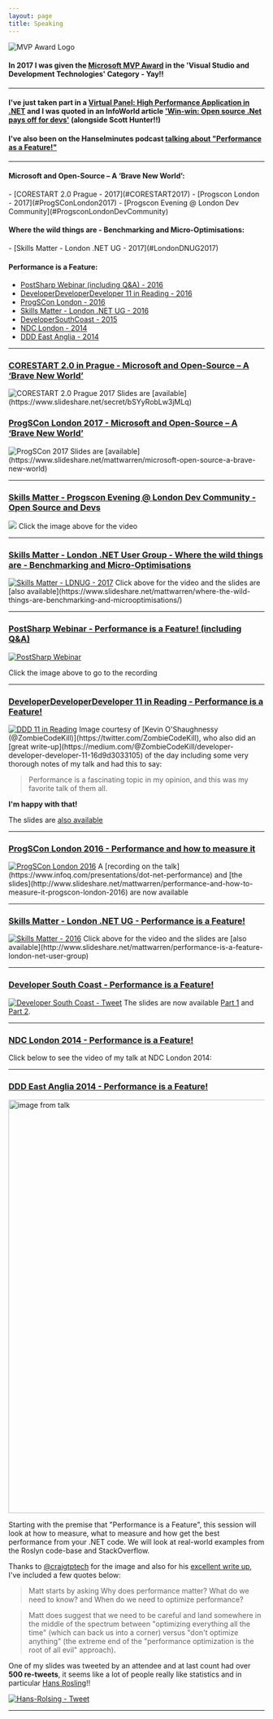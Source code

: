 ```yaml
---
layout: page
title: Speaking
---
```


<img src="{{ base }}/images/speaking/MVP Award Logo - small.png" alt="MVP Award Logo"/>

<h4><strong>In 2017 I was given the <a href="https://mvp.microsoft.com">Microsoft MVP Award</a> in the 'Visual Studio and Development Technologies' Category - Yay!!</strong></h4>

<hr />

<h4><strong>I've just taken part in a <a href="https://www.infoq.com/articles/high-performance-dotnet">Virtual Panel: High Performance Application in .NET</a> and I was quoted in an InfoWorld article <a href="http://www.infoworld.com/article/3149765/application-development/win-win-open-source-net-pays-off-for-devs.html">'Win-win: Open source .Net pays off for devs'</a> (alongside Scott Hunter!!) </strong></h4>

<h4><strong>I've also been on the Hanselminutes podcast <a href="http://hanselminutes.com/458/performance-as-a-feature-with-matt-warren" target="_blank">talking about "Performance as a Feature!"</a></strong></h4>

<hr />

<h4><strong>Microsoft and Open-Source – A ‘Brave New World’:</strong></h4>
- [CORESTART 2.0 Prague - 2017](#CORESTART2017)
- [Progscon London - 2017](#ProgSConLondon2017)
- [Progscon Evening @ London Dev Community](#ProgsconLondonDevCommunity)

<h4><strong>Where the wild things are - Benchmarking and Micro-Optimisations:</strong></h4>
- [Skills Matter - London .NET UG - 2017](#LondonDNUG2017)

<h4><strong>Performance is a Feature:</strong></h4>

- [PostSharp Webinar (including Q&A) - 2016](#PostSharpWebinar)
- [DeveloperDeveloperDeveloper 11 in Reading - 2016](#DDD11Reading)
- [ProgSCon London - 2016](#ProgSConLondon2016)
- [Skills Matter - London .NET UG - 2016](#LondonDNUG2016)
- [DeveloperSouthCoast - 2015](#DeveloperSouthCoast)
- [NDC London - 2014](#NDCLondon2014)
- [DDD East Anglia - 2014](#dddEastAnglia2014)

<hr />

<h3 id="CORESTART2017"><strong><a href="https://www.corestart.cz/#page-speeches" target="_blank">CORESTART 2.0 in Prague -  Microsoft and Open-Source – A ‘Brave New World’</a></strong></h3>
<img src="{{ base }}/images/speaking/Speaking at CORESTART 2.0.jpg" alt="CORESTART 2.0 Prague 2017"/>
Slides are [available](https://www.slideshare.net/secret/bSYyRobLw3jMLq)

<h3 id="ProgSConLondon2017"><strong><a href="http://2017.progscon.co.uk/cr3ativconference/microsoft-and-open-source-a-brave-new-world/" target="_blank">ProgSCon London 2017 - Microsoft and Open-Source – A ‘Brave New World’</a></strong></h3>
<img src="{{ base }}/images/speaking/ProgSCon 2017.jpg" alt="ProgSCon 2017"/>
Slides are [available](https://www.slideshare.net/mattwarren/microsoft-open-source-a-brave-new-world)

<hr />

<h3 id="ProgsconLondonDevCommunity"><strong><a href="https://www.meetup.com/London-Dev-Community/events/238220558/" target="_blank">Skills Matter - Progscon Evening @ London Dev Community - Open Source and Devs </a></strong></h3>
<a href="https://skillsmatter.com/skillscasts/9890-london-dev-community-april-meetup" target="_blank"><img src="{{ base }}/images/speaking/ProgSCon pre-conference User Group.jpg"/></a>
Click the image above for the video 

<hr />

<h3 id="LondonDNUG2017"><strong><a href="https://www.meetup.com/London-NET-User-Group/events/237160739/" target="_blank">Skills Matter - London .NET User Group - Where the wild things are - Benchmarking and Micro-Optimisations</a></strong></h3>
<a href="https://skillsmatter.com/skillscasts/9831-where-the-wild-things-are-finding-performance-problems-before-they-bite-you" target="_blank"><img src="{{ base }}/images/speaking/Skills Matter - LDNUG - 2017.png" alt="Skills Matter - LDNUG - 2017"/></a>
Click above for the video and the slides are [also available](https://www.slideshare.net/mattwarren/where-the-wild-things-are-benchmarking-and-microoptimisations/)

<hr />

<h3 id="PostSharpWebinar"><strong><a href="http://www.postsharp.net/blog/post/webinar-recording-performance-is-a-feature" target="_blank">PostSharp Webinar - Performance is a Feature! (including Q&A)</a></strong></h3>
<a href="http://www.postsharp.net/blog/post/webinar-recording-performance-is-a-feature" target="_blank"><img src="{{ base }}/images/speaking/PostSharp Webinar.png" alt="PostSharp Webinar"/></a>

Click the image above to go to the recording

<hr />

<h3 id="DDD11Reading"><strong><a href="http://developerdeveloperdeveloper.com/Sessions/Details/47" target="_blank">DeveloperDeveloperDeveloper 11 in Reading - Performance is a Feature!</a></strong></h3>
<a href="{{ base }}/images/speaking/DDD11-Reading-2016.jpeg" target="_blank"><img src="{{ base }}/images/speaking/DDD11-Reading-2016.jpeg" alt="DDD 11 in Reading"/></a>
Image courtesy of [Kevin O'Shaughnessy (@ZombieCodeKill)](https://twitter.com/ZombieCodeKill), who also did an [great write-up](https://medium.com/@ZombieCodeKill/developer-developer-developer-11-16d9d3033105) of the day including some very thorough notes of my talk and had this to say:

<blockquote>
Performance is a fascinating topic in my opinion, and this was my favorite talk of them all.
</blockquote>

<b>I'm happy with that!</b>

The slides are [also available](http://www.slideshare.net/mattwarren/performance-is-a-feature-at-ddd-11)

<hr />

<h3 id="ProgSConLondon2016"><strong><a href="http://www.progscon.co.uk/talks" target="_blank">ProgSCon London 2016 - Performance and how to measure it</a></strong></h3>
<a href="http://www.progscon.co.uk/talks" target="_blank"><img src="{{ base }}/images/speaking/ProgSConLondon2016.png" alt="ProgSCon London 2016"/></a>
A [recording on the talk](https://www.infoq.com/presentations/dot-net-performance) and [the slides](http://www.slideshare.net/mattwarren/performance-and-how-to-measure-it-progscon-london-2016) are now available

<hr />

<h3 id="LondonDNUG2016"><strong><a href="https://skillsmatter.com/skillscasts/7809-performance-is-a-feature" target="_blank">Skills Matter - London .NET UG - Performance is a Feature!</a></strong></h3>
<a href="https://skillsmatter.com/skillscasts/7809-performance-is-a-feature" target="_blank"><img src="{{ base }}/images/speaking/Skills Matter - 2016.png" alt="Skills Matter - 2016"/></a>
Click above for the video and the slides are [also available](http://www.slideshare.net/mattwarren/performance-is-a-feature-london-net-user-group)

<hr />

<h3 id="DeveloperSouthCoast"><strong><a href="http://www.meetup.com/DeveloperSouthCoast/events/219892995/" target="_blank">Developer South Coast - Performance is a Feature!</a></strong></h3>
<a href="https://twitter.com/DevSouthCoast/status/611619058509848576/" target="_blank"><img src="{{ base }}/images/speaking/developer-south-coast-tweet.png" alt="Developer South Coast - Tweet"/></a>
The slides are now available <a href="http://www.slideshare.net/mattwarren/performance-is-a-feature-developer-south-coast-part-1" target="_blank">Part 1</a> and <a href="http://www.slideshare.net/mattwarren/performance-is-a-feature-developer-south-coast-part-2" target="_blank">Part 2</a>.

<hr />

<h3 id="NDCLondon2014"><strong><a name="NDCLondon2014" href="http://ndc-london.oktaset.com/p-22875" target="_blank">NDC London 2014 - Performance is a Feature!</a></strong></h3>
Click below to see the video of my talk at NDC London 2014:
<a href="https://vimeo.com/113730777" target="_blank" title="Performance is a Feature! by Matt Warren"><img src="{{ base }}/images/speaking/NDC-Talk-Video-Intro.jpg" alt="" class="aligncenter"></a>

<hr />

<h3 id ="dddEastAnglia2014"><strong><a href="http://dddeastanglia.com/Session/Details/3140" target="_blank">DDD East Anglia 2014 - Performance is a Feature!</a></strong></h3>
<a href="{{ base }}/images/speaking/20140913_120744_lls.jpg" target="_blank"><img src="{{ base }}/images/speaking/20140913_120744_lls.jpg" alt="image from talk" width="570" height="812"/></a>

Starting with the premise that "Performance is a Feature", this session will look at how to measure, what to measure and how get the best performance from your .NET code. We will look at real-world examples from the Roslyn code-base and StackOverflow.

Thanks to <a href="https://twitter.com/craigtptech" target="_blank">@craigtptech</a> for the image and also for his <a href="http://blog.craigtp.co.uk/post/DDD-East-Anglia-2014-Review" target="_blank">excellent write up</a>, I've included a few quotes below:

<blockquote>Matt starts by asking Why does performance matter? What do we need to know? and When do we need to optimize performance?</blockquote>

<blockquote>
  Matt does suggest that we need to be careful and land somewhere in the middle of the spectrum between "optimizing everything all the time" (which can back us into a corner) versus "don't optimize anything" (the extreme end of the "performance optimization is the root of all evil" approach).
</blockquote>

One of my slides was tweeted by an attendee and at last count had over <strong>500 re-tweets</strong>, it seems like a lot of people really like statistics and in particular <a href="http://en.wikipedia.org/wiki/Hans_Rosling" target="_blank">Hans Rosling</a>!!

<a href="https://twitter.com/GoodCoffeeCode/status/510748565992652800" target="_blank"><img src="{{ base }}/images/speaking/Hans-Rolsing-tweet.png" alt="Hans-Rolsing - Tweet"/></a>

<hr />